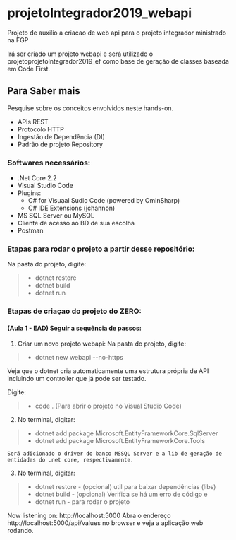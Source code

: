 # projetoIntegrador2019_webapi
Projeto de auxilio a criacao de web api para o projeto integrador ministrado na FGP

Irá ser criado um projeto webapi e será utilizado o projetoprojetoIntegrador2019_ef como base de geração de classes baseada em Code First.

## Para Saber mais

Pesquise sobre os conceitos envolvidos neste hands-on.

- APIs REST
- Protocolo HTTP
- Ingestão de Dependência (DI)
- Padrão de projeto Repository

### Softwares necessários:
- .Net Core 2.2
- Visual Studio Code
- Plugins:
    - C# for Visuaal Sudio Code (powered by OminSharp)
    - C# IDE Extensions (jchannon)
- MS SQL Server ou MySQL 
- Cliente de acesso ao BD de sua escolha
- Postman

### Etapas para rodar o projeto a partir desse repositório:

Na pasta do projeto, digite:
>  -  dotnet restore
>  -  dotnet build
>  -  dotnet run


### Etapas de criaçao do projeto do ZERO:

#### (Aula 1 - EAD) Seguir a sequência de passos: 

1. Criar um novo projeto webapi:
Na pasta do projeto, digite:
> -    dotnet new webapi --no-https 

Veja que o dotnet cria automaticamente uma estrutura própria de API incluindo um controller que já pode ser testado.

Digite:
> -    code .           (Para abrir o projeto no Visual Studio Code)

2. No terminal, digitar:
> -    dotnet add package Microsoft.EntityFrameworkCore.SqlServer
> -    dotnet add package Microsoft.EntityFrameworkCore.Tools 

    Será adicionado o driver do banco MSSQL Server e a lib de geração de entidades do .net core, respectivamente.

3. No terminal, digitar:
> -    dotnet restore    - (opcional) util para baixar dependências (libs)
> -    dotnet build      - (opcional) Verifica se há um erro de código
e
> -    dotnet run        - para rodar o projeto

Now listening on: http://localhost:5000
Abra o endereço http://localhost:5000/api/values no browser e veja a aplicação web rodando.
